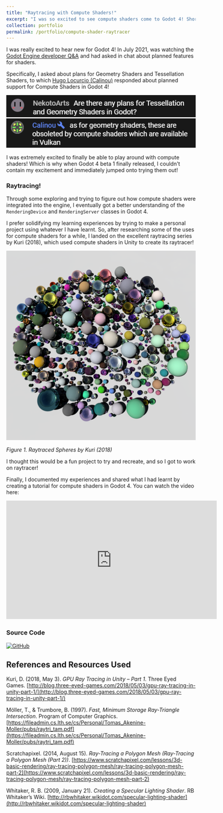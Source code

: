 ```yaml
---
title: "Raytracing with Compute Shaders!"
excerpt: "I was so excited to see compute shaders come to Godot 4! Shortly after the release of Godot 4 beta 1, I hopped right into experimenting with compute shaders and decided to try and create a simple raytracer! <br/><img src='/images/ComputeRaytracing/thumbnail_draft3.jpg'>"
collection: portfolio
permalink: /portfolio/compute-shader-raytracer
---
```


I was really excited to hear new for Godot 4! In July 2021, was watching the [Godot Engine developer Q&A](https://youtu.be/g35xbKWF3ZQ?t=4739) and had asked in chat about planned features for shaders.

Specifically, I asked about plans for Geometry Shaders and Tessellation Shaders, to which [Hugo Locurcio (Calinou)](https://twitter.com/hugolocurcio?lang=en) responded about planned support for Compute Shaders in Godot 4!

![](/images/ComputeRaytracing/DevStream_CommentNekoto.png)
![](/images/ComputeRaytracing/DevStream_CommentCalinou.png)

I was extremely excited to finally be able to play around with compute shaders! Which is why when Godot 4 beta 1 finally released, I couldn't contain my excitement and immediately jumped onto trying them out!

### Raytracing!

Through some exploring and trying to figure out how compute shaders were integrated into the engine, I eventually got a better understanding of the `RenderingDevice` and `RenderingServer` classes in Godot 4.

I prefer solidifying my learning experiences by trying to make a personal project using whatever I have learnt. So, after researching some of the uses for compute shaders for a while, I landed on the excellent raytracing series by Kuri (2018), which used compute shaders in Unity to create its raytracer!

![](/images/ComputeRaytracing/gpi-rt-teaser-sqr.png)

_Figure 1. Raytraced Spheres by Kuri (2018)_

I thought this would be a fun project to try and recreate, and so I got to work on raytracer!

Finally, I documented my experiences and shared what I had learnt by creating a tutorial for compute shaders in Godot 4. You can watch the video here:

<iframe width="560" height="315" src="https://www.youtube.com/embed/ueUMr92GQJc" title="YouTube video player" frameborder="0" allow="accelerometer; autoplay; clipboard-write; encrypted-media; gyroscope; picture-in-picture" allowfullscreen></iframe>

### Source Code

[![GitHub](https://img.shields.io/badge/github-%23121011.svg?style=for-the-badge&logo=github&logoColor=white)](https://github.com/nekotogd/Raytracing_Godot4)

## References and Resources Used

Kuri, D. (2018, May 3). _GPU Ray Tracing in Unity – Part 1_. Three Eyed Games. [http://blog.three-eyed-games.com/2018/05/03/gpu-ray-tracing-in-unity-part-1/](http://blog.three-eyed-games.com/2018/05/03/gpu-ray-tracing-in-unity-part-1/)

Möller, T., & Trumbore, B. (1997). _Fast, Minimum Storage Ray-Triangle Intersection_. Program of Computer Graphics. [https://fileadmin.cs.lth.se/cs/Personal/Tomas_Akenine-Moller/pubs/raytri_tam.pdf](https://fileadmin.cs.lth.se/cs/Personal/Tomas_Akenine-Moller/pubs/raytri_tam.pdf)

Scratchapixel. (2014, August 15). _Ray-Tracing a Polygon Mesh (Ray-Tracing a Polygon Mesh (Part 2))_. [https://www.scratchapixel.com/lessons/3d-basic-rendering/ray-tracing-polygon-mesh/ray-tracing-polygon-mesh-part-2](https://www.scratchapixel.com/lessons/3d-basic-rendering/ray-tracing-polygon-mesh/ray-tracing-polygon-mesh-part-2)

Whitaker, R. B. (2009, January 21). _Creating a Specular Lighting Shader_. RB Whitaker’s Wiki. [http://rbwhitaker.wikidot.com/specular-lighting-shader](http://rbwhitaker.wikidot.com/specular-lighting-shader)
